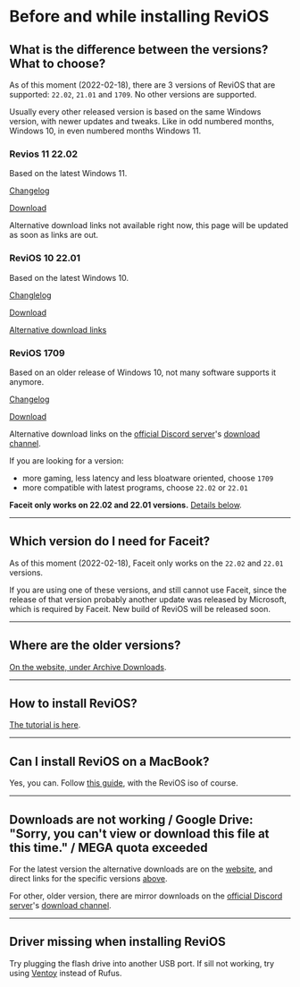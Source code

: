 # Before and while installing ReviOS

## What is the difference between the versions? What to choose?

As of this moment (2022-02-18), there are 3 versions of ReviOS that are supported: `22.02`, `21.01` and `1709`. No other versions are supported.

Usually every other released version is based on the same Windows version, with newer updates and tweaks. Like in odd numbered months, Windows 10, in even numbered months Windows 11.

### Revios 11 22.02

Based on the latest Windows 11.

[Changelog](https://www.revi.cc/revios/download/changelog#h.odb11cheqkzw)

[Download](https://www.revi.cc/revios/download#h.ak1prpz0wx5m)

Alternative download links not available right now, this page will be updated as soon as links are out.

### ReviOS 10 22.01

Based on the latest Windows 10.

[Changlelog](https://www.revi.cc/revios/download/changelog#h.t081ow81wszv)

[Download](https://www.revi.cc/revios/download#h.ohynz5ng8xb0)

[Alternative download links](https://www.revi.cc/revios/download#h.rjajkyda4vza)

### ReviOS 1709

Based on an older release of Windows 10, not many software supports it anymore.

[Changelog](https://www.revi.cc/revios/download/changelog#h.rfvq0n3k2uk7)

[Download](https://www.revi.cc/revios/download/archive-downloads#h.ski2fzvfamkj)

Alternative download links on the [official Discord server](https://discord.gg/962y4pU)'s [download channel](https://discord.com/channels/619835916139364383/658369065110339640/859328905336979476).


If you are looking for a version:

- more gaming, less latency and less bloatware oriented, choose `1709`
- more compatible with latest programs, choose `22.02` or `22.01`

**Faceit only works on 22.02 and 22.01 versions.** [Details below](#which-version-do-i-need-for-faceit).

---

## Which version do I need for Faceit?

As of this moment (2022-02-18), Faceit only works on the `22.02` and `22.01` versions.

If you are using one of these versions, and still cannot use Faceit, since the release of that version probably another update was released by Microsoft, which is required by Faceit. New build of ReviOS will be released soon.

---

## Where are the older versions?

[On the website, under Archive Downloads](https://www.revi.cc/revios/download/archive-downloads).

---

## How to install ReviOS?

[The tutorial is here](https://youtu.be/w4Wn25d02iY).

---

## Can I install ReviOS on a MacBook?

Yes, you can. Follow [this guide](https://jensd.be/1011/windows/install-windows-10-on-a-macbook-air-2019-2020-with-t2-chip), with the ReviOS iso of course.

---

## Downloads are not working / Google Drive: "Sorry, you can't view or download this file at this time." / MEGA quota exceeded

For the latest version the alternative downloads are on the [website](https://www.revi.cc/revios/download), and direct links for the specific versions [above](#what-is-the-difference-between-the-versions-what-to-choose).

For other, older version, there are mirror downloads on the [official Discord server](https://discord.gg/962y4pU)'s [download channel](https://discord.com/channels/619835916139364383/658369065110339640).

---

## Driver missing when installing ReviOS

Try plugging the flash drive into another USB port. If sill not working, try using [Ventoy](https://www.ventoy.net/) instead of Rufus.

